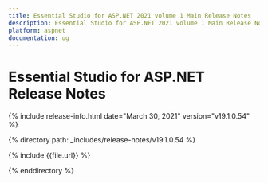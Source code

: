 ```yaml
---
title: Essential Studio for ASP.NET 2021 volume 1 Main Release Notes  
description: Essential Studio for ASP.NET 2021 volume 1 Main Release Notes  
platform: aspnet
documentation: ug
---
```


# Essential Studio for ASP.NET  Release Notes  

{% include release-info.html date="March 30, 2021"  version="v19.1.0.54" %} 


{% directory path: _includes/release-notes/v19.1.0.54 %}

{% include {{file.url}} %}

{% enddirectory %}